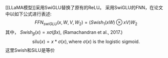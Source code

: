 [[LLaMA模型]]采用SwiGLU替换了原有的ReLU。
采用SwiGLU的FNN，在论文中以如下公式进行表述:
$$
F F N_{s w i G L U}\left(x, W, V, W_2\right)=\left(S wish_1(x W) \otimes x V\right) W_2
$$
其中， $S w i \operatorname{sh}_\beta(x)=x \sigma(\beta x)$, (Ramachandran et al., 2017.)
$$\text{silu}(x) = x * \sigma(x), \text{where } \sigma(x) \text{ is the logistic sigmoid.}$$
这里Swish和SiLU是等价